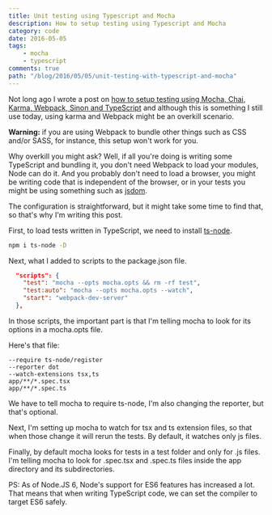 ```yaml
---
title: Unit testing using Typescript and Mocha
description: How to setup testing using Typescript and Mocha
category: code
date: 2016-05-05
tags:
    - mocha
    - typescript
comments: true
path: "/blog/2016/05/05/unit-testing-with-typescript-and-mocha"
---
```


Not long ago I wrote a post on [how to setup testing using Mocha, Chai, Karma, Webpack, Sinon and TypeScript](https://templecoding.com/blog/2016/02/02/how-to-setup-testing-using-typescript-mocha-chai-sinon-karma-and-webpack/) and although this is something I still use today, using karma and Webpack might be an overkill scenario.

**Warning:** if you are using Webpack to bundle other things such as CSS and/or SASS, for instance, this setup won't work for you.

Why overkill you might ask? Well, if all you're doing is writing some TypeScript and bundling it, you don't need Webpack to load your modules, Node can do it. And you probably don't need to load a browser, you might be writing code that is independent of the browser, or in your tests you might be using something such as [jsdom](https://www.npmjs.com/package/jsdom).

The configuration is straightforward, but it might take some time to find that, so that's why I'm writing this post.

First, to load tests written in TypeScript, we need to install [ts-node](https://www.npmjs.com/package/ts-node).

```bash
npm i ts-node -D
```

Next, what I added to scripts to the package.json file.

```json
  "scripts": {
    "test": "mocha --opts mocha.opts && rm -rf test",
    "test:auto": "mocha --opts mocha.opts --watch",
    "start": "webpack-dev-server"
  },
```

<script async src="//pagead2.googlesyndication.com/pagead/js/adsbygoogle.js"></script>
<!-- Responsive content -->

<ins class="adsbygoogle"
     style="display:block"
     data-ad-client="ca-pub-1865353648221711"
     data-ad-slot="8499334570"
     data-ad-format="auto"></ins>

<script>
(adsbygoogle = window.adsbygoogle || []).push({});
</script>

In those scripts, the important part is that I'm telling mocha to look for its options in a mocha.opts file.

Here's that file:

```
--require ts-node/register
--reporter dot
--watch-extensions tsx,ts
app/**/*.spec.tsx
app/**/*.spec.ts
```

We have to tell mocha to require ts-node, I'm also changing the reporter, but that's optional.

Next, I'm setting up mocha to watch for tsx and ts extension files, so that when those change it will rerun the tests. By default, it watches only js files.

Finally, by default mocha looks for tests in a test folder and only for .js files. I'm telling mocha to look for .spec.tsx and .spec.ts files inside the app directory and its subdirectories.

PS: As of Node.JS 6, Node's support for ES6 features has increased a lot. That means that when writing TypeScript code, we can set the compiler to target ES6 safely.
